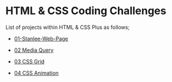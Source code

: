# HTML & CSS Coding Challenges

List of projects within HTML & CSS Plus as follows;

- [01-Stanlee-Web-Page](./01-Stanlee-Web-Page/README.md)

- [02 Media Query](./02-Media-Query/media-query.gif)

- [03 CSS Grid](./03-Grid/README.md)

- [04 CSS Animation](./04-Animation-CSS/README.md)